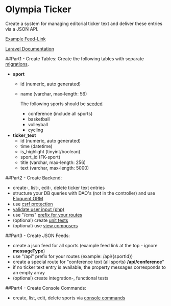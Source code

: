 # Olympia Ticker

Create a system for managing editorial ticker text and deliver these entries via a JSON API.

[Example Feed-Link](http://liveticker.laola1.at/olympia/json/tickertxt_all.json)

[Laravel Documentation](https://laravel.com/docs/5.4)

##Part1 - Create Tables:
Create the following tables with separate [migrations](https://laravel.com/docs/5.4/migrations).
- **sport**
    - id (numeric, auto generated)
    - name (varchar, max-length: 56)

        The following sports should be [seeded](https://laravel.com/docs/5.4/seeding)
        - conference (include all sports)
        - basketball
        - volleyball
        - cycling
- **ticker_text**
    - id (numeric, auto generated)
    - time (datetime)
    - is_highlight (tinyint/boolean)
    - sport_id (FK-sport)
    - title (varchar, max-length: 256)
    - text (varchar, max-length: 5000)

##Part2 - Create Backend:
 - create-, list-, edit-, delete ticker text entries
 - structure your DB queries with DAO's (not in the controller) and use [Eloquent ORM](https://laravel.com/docs/5.4/eloquent)
 - use [csrf protection](https://laravel.com/docs/5.4/middleware)
 - [validate user input (php)](https://laravel.com/docs/5.4/validation)
 - use "/cms" [prefix for your routes](https://laravel.com/docs/5.4/routing)
 - (optional) create [unit tests](https://laravel.com/docs/5.4/testing)
 - (optional) use [view composers](https://laravel.com/docs/5.4/views#view-composers)

##Part3 - Create JSON Feeds:
 - create a json feed for all sports (example feed link at the top - ignore **messageType**)
 - use "/api" prefix for your routes (example: /api/{sportId})
 - create a special route for "conference text (all sports) **/api/conference**"
 - if no ticker text entry is available, the property messages corresponds to an empty array
 - (optional) create integration-, functional tests

##Part4 - Create Console Commands:
- create, list, edit, delete sports via [console commands](https://laravel.com/docs/5.4/artisan)
